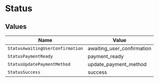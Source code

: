# Status


## Values

| Name                             | Value                            |
| -------------------------------- | -------------------------------- |
| `StatusAwaitingUserConfirmation` | awaiting_user_confirmation       |
| `StatusPaymentReady`             | payment_ready                    |
| `StatusUpdatePaymentMethod`      | update_payment_method            |
| `StatusSuccess`                  | success                          |